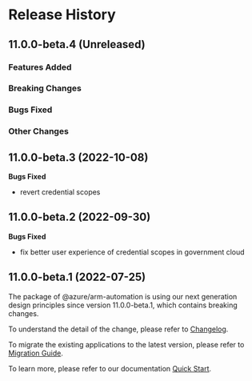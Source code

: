# Release History

## 11.0.0-beta.4 (Unreleased)

### Features Added

### Breaking Changes

### Bugs Fixed

### Other Changes

## 11.0.0-beta.3 (2022-10-08)

**Bugs Fixed**

  -  revert credential scopes

## 11.0.0-beta.2 (2022-09-30)

**Bugs Fixed**

  -  fix better user experience of credential scopes in government cloud

## 11.0.0-beta.1 (2022-07-25)

The package of @azure/arm-automation is using our next generation design principles since version 11.0.0-beta.1, which contains breaking changes.

To understand the detail of the change, please refer to [Changelog](https://aka.ms/js-track2-changelog).

To migrate the existing applications to the latest version, please refer to [Migration Guide](https://aka.ms/js-track2-migration-guide).

To learn more, please refer to our documentation [Quick Start](https://aka.ms/js-track2-quickstart).
